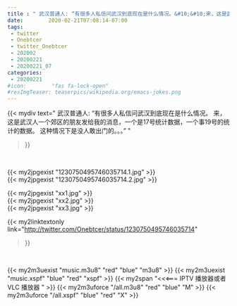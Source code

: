 ```yaml
---
title : " 武汉普通人: “有很多人私信问武汉到底现在是什么情况。&#10;&#10;来，这是武汉人一个郊区的朋友发给我的消息，一个是17号统计数据，一个事19号的统计的数据。&#10;&#10;这种情况下是没人敢出门的。。。”  "
date:        2020-02-21T07:08:14-07:00
tags:
 - twitter
 - Onebtcer
 - twitter_Onebtcer
 - 202002
 - 20200221
 - 20200221_07
categories:
 - 20200221
#icon:        "fas fa-lock-open"
#resImgTeaser: teaserpics/wikipedia.org/emacs-jokes.png
---
```


{{< mydiv text=" 武汉普通人: “有很多人私信问武汉到底现在是什么情况。&#10;&#10;来，这是武汉人一个郊区的朋友发给我的消息，一个是17号统计数据，一个事19号的统计的数据。&#10;&#10;这种情况下是没人敢出门的。。。”  "
>}}
<br>


 {{< my2jpgexist "1230750495746035714.1.jpg" >}}<br>  {{< my2jpgexist "1230750495746035714.2.jpg" >}}<br> 

{{< my2jpgexist "xx1.jpg" >}}<br>
{{< my2jpgexist "xx2.jpg" >}}<br>
{{< my2jpgexist "xx3.jpg" >}}<br>


{{< my2linktextonly link="http://twitter.com/Onebtcer/status/1230750495746035714"
>}}


<br>

{{< my2m3uexist "music.m3u8" "red"  "blue" "m3u8" >}} {{< my2m3uexist "music.xspf" "blue" "red"  "xspf" >}} {{< my2span "<<<=== IPTV 播放器或者 VLC 播放器 " >}} {{< my2m3uforce "/all.m3u8" "red"  "blue" "M" >}} {{< my2m3uforce "/all.xspf" "blue" "red"  "X" >}} 

